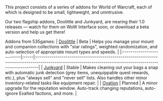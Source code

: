 This project consists of a series of addons for World of Warcraft, each of which is designed to be small, lightweight, and unintrusive.

Our two flagship addons, Doolittle and Junkyard, are nearing their 1.0 releases — watch for them on WoW Interface soon, or download a beta version and help us get there!

Addons from 535games:
| [Doolittle](Doolittle.md) | Beta | Helps you manage your mount and companion collections with "star ratings", weighted randomization, and auto-selection of appropriate mount types and speeds. |
|:--------------------------|:-----|:-------------------------------------------------------------------------------------------------------------------------------------------------------------|
| [Junkyard](Junkyard.md)   | Stable | Makes cleaning out your bags a snap with automatic junk detection (grey items, unequippable quest rewards, etc.), plus "always sell" and "never sell" lists.  Also handles other minor inventory-related tasks like equipment repair. |
| [Ovation](Ovation.md)     | Planned | A minor upgrade for the reputation window.  Auto-track changing reputations, auto-ignore Exalted factions, and more.                                         |